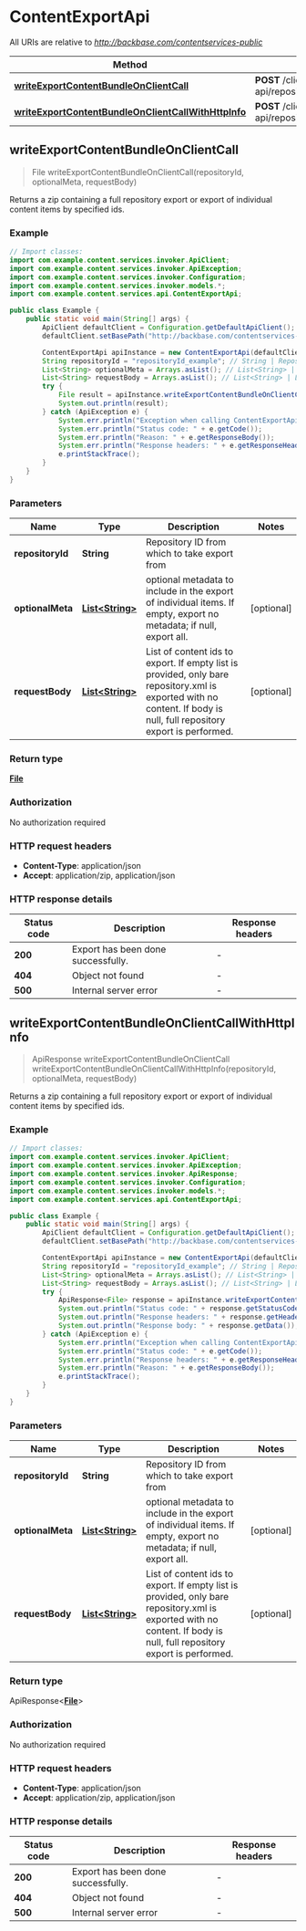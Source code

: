 # ContentExportApi

All URIs are relative to *http://backbase.com/contentservices-public*

| Method | HTTP request | Description |
|------------- | ------------- | -------------|
| [**writeExportContentBundleOnClientCall**](ContentExportApi.md#writeExportContentBundleOnClientCall) | **POST** /client-api/repositories/{repositoryId}/export |  |
| [**writeExportContentBundleOnClientCallWithHttpInfo**](ContentExportApi.md#writeExportContentBundleOnClientCallWithHttpInfo) | **POST** /client-api/repositories/{repositoryId}/export |  |



## writeExportContentBundleOnClientCall

> File writeExportContentBundleOnClientCall(repositoryId, optionalMeta, requestBody)



Returns a zip containing a full repository export or export of individual content items by specified ids.

### Example

```java
// Import classes:
import com.example.content.services.invoker.ApiClient;
import com.example.content.services.invoker.ApiException;
import com.example.content.services.invoker.Configuration;
import com.example.content.services.invoker.models.*;
import com.example.content.services.api.ContentExportApi;

public class Example {
    public static void main(String[] args) {
        ApiClient defaultClient = Configuration.getDefaultApiClient();
        defaultClient.setBasePath("http://backbase.com/contentservices-public");

        ContentExportApi apiInstance = new ContentExportApi(defaultClient);
        String repositoryId = "repositoryId_example"; // String | Repository ID from which to take export from
        List<String> optionalMeta = Arrays.asList(); // List<String> | optional metadata to include in the export of individual items. If empty, export no metadata; if null, export all.
        List<String> requestBody = Arrays.asList(); // List<String> | List of content ids to export. If empty list is provided, only bare repository.xml is exported with no content. If body is null, full repository export is performed.
        try {
            File result = apiInstance.writeExportContentBundleOnClientCall(repositoryId, optionalMeta, requestBody);
            System.out.println(result);
        } catch (ApiException e) {
            System.err.println("Exception when calling ContentExportApi#writeExportContentBundleOnClientCall");
            System.err.println("Status code: " + e.getCode());
            System.err.println("Reason: " + e.getResponseBody());
            System.err.println("Response headers: " + e.getResponseHeaders());
            e.printStackTrace();
        }
    }
}
```

### Parameters


| Name | Type | Description  | Notes |
|------------- | ------------- | ------------- | -------------|
| **repositoryId** | **String**| Repository ID from which to take export from | |
| **optionalMeta** | [**List&lt;String&gt;**](String.md)| optional metadata to include in the export of individual items. If empty, export no metadata; if null, export all. | [optional] |
| **requestBody** | [**List&lt;String&gt;**](String.md)| List of content ids to export. If empty list is provided, only bare repository.xml is exported with no content. If body is null, full repository export is performed. | [optional] |

### Return type

[**File**](File.md)


### Authorization

No authorization required

### HTTP request headers

- **Content-Type**: application/json
- **Accept**: application/zip, application/json

### HTTP response details
| Status code | Description | Response headers |
|-------------|-------------|------------------|
| **200** | Export has been done successfully. |  -  |
| **404** | Object not found |  -  |
| **500** | Internal server error |  -  |

## writeExportContentBundleOnClientCallWithHttpInfo

> ApiResponse<File> writeExportContentBundleOnClientCall writeExportContentBundleOnClientCallWithHttpInfo(repositoryId, optionalMeta, requestBody)



Returns a zip containing a full repository export or export of individual content items by specified ids.

### Example

```java
// Import classes:
import com.example.content.services.invoker.ApiClient;
import com.example.content.services.invoker.ApiException;
import com.example.content.services.invoker.ApiResponse;
import com.example.content.services.invoker.Configuration;
import com.example.content.services.invoker.models.*;
import com.example.content.services.api.ContentExportApi;

public class Example {
    public static void main(String[] args) {
        ApiClient defaultClient = Configuration.getDefaultApiClient();
        defaultClient.setBasePath("http://backbase.com/contentservices-public");

        ContentExportApi apiInstance = new ContentExportApi(defaultClient);
        String repositoryId = "repositoryId_example"; // String | Repository ID from which to take export from
        List<String> optionalMeta = Arrays.asList(); // List<String> | optional metadata to include in the export of individual items. If empty, export no metadata; if null, export all.
        List<String> requestBody = Arrays.asList(); // List<String> | List of content ids to export. If empty list is provided, only bare repository.xml is exported with no content. If body is null, full repository export is performed.
        try {
            ApiResponse<File> response = apiInstance.writeExportContentBundleOnClientCallWithHttpInfo(repositoryId, optionalMeta, requestBody);
            System.out.println("Status code: " + response.getStatusCode());
            System.out.println("Response headers: " + response.getHeaders());
            System.out.println("Response body: " + response.getData());
        } catch (ApiException e) {
            System.err.println("Exception when calling ContentExportApi#writeExportContentBundleOnClientCall");
            System.err.println("Status code: " + e.getCode());
            System.err.println("Response headers: " + e.getResponseHeaders());
            System.err.println("Reason: " + e.getResponseBody());
            e.printStackTrace();
        }
    }
}
```

### Parameters


| Name | Type | Description  | Notes |
|------------- | ------------- | ------------- | -------------|
| **repositoryId** | **String**| Repository ID from which to take export from | |
| **optionalMeta** | [**List&lt;String&gt;**](String.md)| optional metadata to include in the export of individual items. If empty, export no metadata; if null, export all. | [optional] |
| **requestBody** | [**List&lt;String&gt;**](String.md)| List of content ids to export. If empty list is provided, only bare repository.xml is exported with no content. If body is null, full repository export is performed. | [optional] |

### Return type

ApiResponse<[**File**](File.md)>


### Authorization

No authorization required

### HTTP request headers

- **Content-Type**: application/json
- **Accept**: application/zip, application/json

### HTTP response details
| Status code | Description | Response headers |
|-------------|-------------|------------------|
| **200** | Export has been done successfully. |  -  |
| **404** | Object not found |  -  |
| **500** | Internal server error |  -  |

